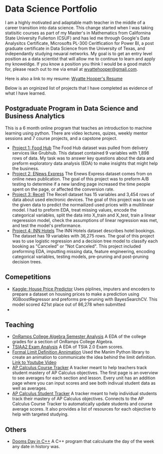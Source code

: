 # Data Science Portfolio
I am a highly motivated and adaptable math teacher in the middle of a career transition into data science.  This change started when I was taking statisitic courses as part of my Master's in Mathematics from Californina State University Fullerton (CSUF) and has led me through Google's Data Analysitcs Certificate, Microsofts PL-300 Ceritfication for Power BI, a post graduate certificate in Data Science from the University of Texas, and independantly studying neuaral networks.  My goal is to get an entry level position as a data scientist that will allow me to continue to learn and apply my knoweldge.  If you know a position you think I would be a good match for, please reach out to me via email at wyattehooper@gmail.com.  

Here is also a link to my resume: [Wyatte Hooper's Resume](https://github.com/Math-Wise/Portfolio/blob/main/HooperResume2023.pdf)

Below is an orginized list of projects that I have completed as evidence of what I have learned. 

## Postgraduate Program in Data Science and Business Analytics
This is a 6 month online program that teaches an introduction to machine learning using python.  There are video lectures, quizes, weekly mentor sessions and 7 course projects, and a capstone project.

- [Project 1: Food Hub](https://github.com/Math-Wise/Portfolio/blob/main/Project1_FoodHub.ipynb) The Food Hub dataset was pulled from delivery services like Grubhub. This dataset contained 9 variables with 1,898 rows of data.  My task was to answer key questions about the data and preform exploratory data analysis (EDA) to make insights that might help the business.
- [Project 2: ENews Express](https://github.com/Math-Wise/Portfolio/blob/main/Project2_ENewsExpress.ipynb) The Enews Express dataset comes from on online news publication.  The goal of this project was to preform A/B testing to determine if a new landing page increased the time people spent on the page, or affected the conversion rate.
- [Project 3: Recell](https://github.com/Math-Wise/Portfolio/blob/main/Project3_Recell.ipynb) The Recell dataset has 15 variables and 3,454 rows of data about used electronic devices.  The goal of this project was to use the given data to predict the normailized used prices with a multilinear model.  I had to  preform EDA, treat missing values, encode the categorical variables,  split the data into X_train and X_test, train a linear regeression model, check the assumptions of linear regression was met, and test the model's preformance.
- [Project 4: INN Hotels](https://github.com/Math-Wise/Portfolio/blob/main/Project4_INNHotels.ipynb) The INN Hotels dataset describes hotel bookings.  The dataset has 19 variables with 36,275 rows.  The goal of this project was to use logistic regression and a decision tree model to classify each booking as "Canceled" or "Not Canceled". This project included preforming EDA, imputting missing data, feature engineering, encoding categorical variables, testing models, pre-pruning and post-pruning decision trees.

## Comepetitions
- [Kaggle: House Price Predictor](https://github.com/Math-Wise/Portfolio/blob/main/KaggleHousingPriceWinner.ipynb) Uses piplines, imputers and encoders to prepare a dataset on housing prices to make a prediction using XGBoostRegressor and preforms pre-pruning with BayesSearchCV.  This model scored 421st place out of 86,278 when submitted
- 

## Teaching
- [OnRamps College Algebra Semester Analysis](https://github.com/Math-Wise/Portfolio/blob/main/SemesterData(Shareable).ipynb) A EDA of the college grades for a section of OnRamps College Algebra.
- [TSIAA2 Exam Analysis](https://github.com/Math-Wise/Portfolio/blob/main/TSIA2_AnalysisShareable.ipynb) A EDA of TSIA 2.0 Exam scores.
- [Formal Limit Definition Annimation](https://github.com/Math-Wise/Portfolio/blob/main/FormalLimDef.ipynb) Used the Manim Python library to create an animation to communicate the idea behind the limit definition.  [Link to Youtube Video](https://www.youtube.com/watch?v=k8zTbI4jCNE)
- [AP Calculus Course Tracker](https://github.com/Math-Wise/Portfolio/blob/main/APCalculusCourseMasteryTracker.xlsx) A tracker meant to help teachers track student mastery of AP Calculus objectives.  The first page is an overview to see averages for each section and lesson.  Every unit has an addition page where you can input scores and see both indivual student data as well as averages.
- [AP Calculus Student Tracker](https://github.com/Math-Wise/Portfolio/blob/main/APCalculusScholarMasteryReport.xlsx) A tracker meant to help individual students track their mastery of AP Calculus objectives.  Connects to the AP Calculus Course Tracker to automatically update students and course average scores.  It also provides a list of resources for each objective to help with targeted studying. 

## Others
- [Dooms Day in C++](https://github.com/Math-Wise/Portfolio/blob/main/DoomsDay.cpp) A C++ program that calculuate the day of the week any date in history was.  
 
